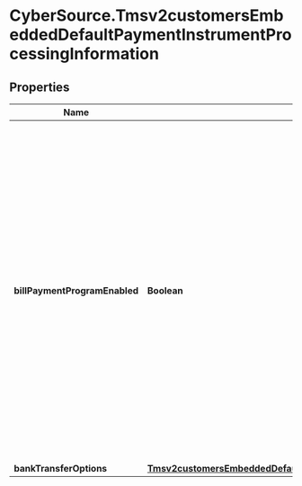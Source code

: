 # CyberSource.Tmsv2customersEmbeddedDefaultPaymentInstrumentProcessingInformation

## Properties
Name | Type | Description | Notes
------------ | ------------- | ------------- | -------------
**billPaymentProgramEnabled** | **Boolean** | Flag that indicates that this is a payment for a bill or for an existing contractual loan. For processor-specific details, see the &#x60;bill_payment&#x60; field description in [Credit Card Services Using the SCMP API.](https://apps.cybersource.com/library/documentation/dev_guides/CC_Svcs_SCMP_API/html/)  Possible Values: - &#x60;true&#x60;: Bill payment or loan payment. - &#x60;false&#x60; (default): Not a bill payment or loan payment.  | [optional] 
**bankTransferOptions** | [**Tmsv2customersEmbeddedDefaultPaymentInstrumentProcessingInformationBankTransferOptions**](Tmsv2customersEmbeddedDefaultPaymentInstrumentProcessingInformationBankTransferOptions.md) |  | [optional] 


